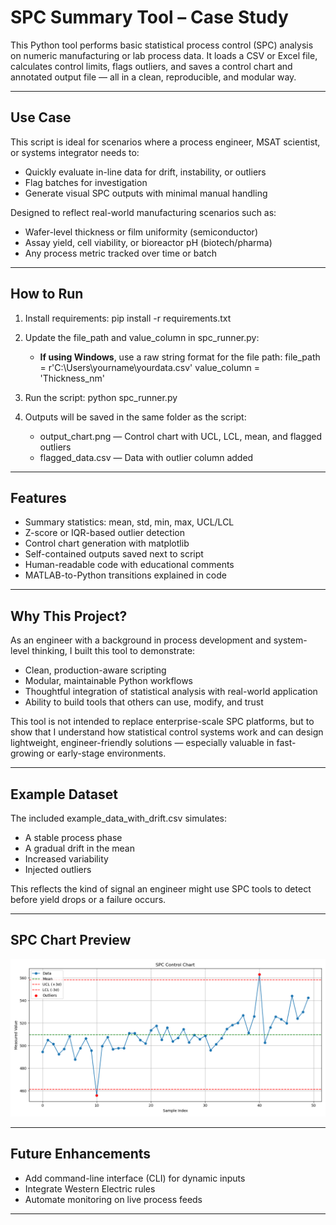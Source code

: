 # SPC Summary Tool – Case Study

This Python tool performs basic statistical process control (SPC) analysis on numeric manufacturing or lab process data. It loads a CSV or Excel file, calculates control limits, flags outliers, and saves a control chart and annotated output file — all in a clean, reproducible, and modular way.

---

## Use Case

This script is ideal for scenarios where a process engineer, MSAT scientist, or systems integrator needs to:
- Quickly evaluate in-line data for drift, instability, or outliers
- Flag batches for investigation
- Generate visual SPC outputs with minimal manual handling

Designed to reflect real-world manufacturing scenarios such as:
- Wafer-level thickness or film uniformity (semiconductor)
- Assay yield, cell viability, or bioreactor pH (biotech/pharma)
- Any process metric tracked over time or batch

---

## How to Run

1. Install requirements:
   pip install -r requirements.txt

2. Update the file_path and value_column in spc_runner.py:
   - **If using Windows**, use a raw string format for the file path:
   file_path = r'C:\Users\yourname\yourdata.csv'
   value_column = 'Thickness_nm'

3. Run the script:
   python spc_runner.py

4. Outputs will be saved in the same folder as the script:
   - output_chart.png — Control chart with UCL, LCL, mean, and flagged outliers
   - flagged_data.csv — Data with outlier column added

---

## Features

- Summary statistics: mean, std, min, max, UCL/LCL
- Z-score or IQR-based outlier detection
- Control chart generation with matplotlib
- Self-contained outputs saved next to script
- Human-readable code with educational comments
- MATLAB-to-Python transitions explained in code

---

## Why This Project?

As an engineer with a background in process development and system-level thinking, I built this tool to demonstrate:
- Clean, production-aware scripting
- Modular, maintainable Python workflows
- Thoughtful integration of statistical analysis with real-world application
- Ability to build tools that others can use, modify, and trust

This tool is not intended to replace enterprise-scale SPC platforms, but to show that I understand how statistical control systems work and can design lightweight, engineer-friendly solutions — especially valuable in fast-growing or early-stage environments.

---

## Example Dataset

The included example_data_with_drift.csv simulates:
- A stable process phase
- A gradual drift in the mean
- Increased variability
- Injected outliers

This reflects the kind of signal an engineer might use SPC tools to detect before yield drops or a failure occurs.

---

## SPC Chart Preview

![SPC Control Chart](output_chart.png)

---

## Future Enhancements

- Add command-line interface (CLI) for dynamic inputs
- Integrate Western Electric rules
- Automate monitoring on live process feeds

---